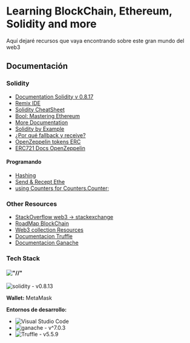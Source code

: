 # Learning BlockChain, Ethereum, Solidity and more

Aquí dejaré recursos que vaya encontrando sobre este gran mundo del web3

## Documentación

### Solidity

- [Documentation Solidity v 0.8.17](https://docs.soliditylang.org/en/v0.8.17/)
- [Remix IDE](https://remix.ethereum.org/)
- [Solidity CheatSheet](https://github.com/manojpramesh/solidity-cheatsheet)
- [Bool: Mastering Ethereum](https://github.com/ethereumbook/ethereumbook)
- [More Documentation](https://github.com/bkrem/awesome-solidity)
- [Solidity by Example](https://solidity-by-example.org/)
- [¿Por qué fallback y receive?](https://blog.soliditylang.org/2020/03/26/fallback-receive-split/)
- [OpenZeppelin tokens ERC](https://github.com/OpenZeppelin/openzeppelin-contracts/tree/master/contracts/token)
- [ERC721 Docs OpenZeppelin](https://docs.openzeppelin.com/contracts/4.x/api/token/erc721#IERC721)

#### Programando

- [Hashing](https://docs.soliditylang.org/en/v0.8.13/units-and-global-variables.html?highlight=ripemd#mathematical-and-cryptographic-functions)
- [Send & Recept Ethe](https://docs.soliditylang.org/en/v0.8.13/security-considerations.html?#sending-and-receiving-ether)
- [using Counters for Counters.Counter;](https://ethereum.stackexchange.com/questions/97186/what-is-the-reason-behind-writing-using-counters-for-counters-counters-when-us)

### Other Resources

- [StackOverflow web3 -> stackexchange](https://stackexchange.com/)
- [RoadMap BlockChain](https://roadmap.sh/blockchain)
- [Web3 collection Resources](https://www.web3collection.app/)
- [Documentacion Truffle](https://trufflesuite.com/docs/truffle/)
- [Documentacion Ganache](https://trufflesuite.com/docs/ganache/)

### Tech Stack

#### !["//"](https://img.shields.io/badge/Ethereum-3C3C3D?style=for-the-badge&logo=Ethereum&logoColor=white)

![solidity - v0.8.13](https://img.shields.io/static/v1?label=solidity&message=v0.8.13&color=2ea44f&logo=solidity)

**Wallet:** MetaMask

**Entornos de desarrollo:**

- ![Visual Studio Code](https://img.shields.io/static/v1?label=visualstudiocode&message=&color=2ea44f&logo=visualstudiocode)
- ![ganache - v^7.0.3](https://img.shields.io/static/v1?label=ganache&message=v0.8.13&color=2ea44f&logo=ganache)
- ![Truffle - v5.5.9](https://img.shields.io/static/v1?label=Truffle&message=v5.5.9&color=2ea44f&logo=truffle)
